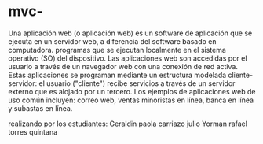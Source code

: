 # mvc-
Una aplicación web (o aplicación web) es un software de aplicación que se ejecuta en un servidor web, a diferencia del software basado en computadora.         programas que se ejecutan localmente en el sistema operativo (SO) del dispositivo. Las aplicaciones web son accedidas por el         usuario a través de un navegador web con una conexión de red activa. Estas aplicaciones se programan mediante un         estructura modelada cliente-servidor: el usuario ("cliente") recibe servicios a través de un servidor externo que es         alojado por un tercero. Los ejemplos de aplicaciones web de uso común incluyen: correo web, ventas minoristas en línea,         banca en línea y subastas en línea.

realizando por los estudiantes:
Geraldin  paola carriazo julio
Yorman rafael torres quintana
